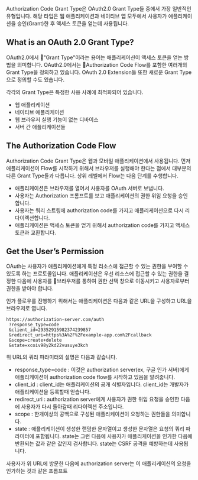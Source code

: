 Authorization Code Grant Type은 OAuth2.0 Grant Type들 중에서 가장 일반적인 유형입니다. 해당 타입은 웹 애플리케이션과 네이티브 앱 모두에서 사용자가 애플리케이션을 승인(Grant)한 후 액세스 토큰을 얻는데 사용됩니다.

## What is an OAuth 2.0 Grant Type?
OAuth2.0에서 "Grant Type"이라는 용어는 애플리케이션이 액세스 토큰을 얻는 방법을 의미합니다. OAuth2.0에서는 Authorization Code Flow를 포함한 여러개의 Grant Type을 정의하고 있습니다.  OAuth 2.0 Extension들 또한 새로운 Grant Type으로 정의할 수도 있습니다.

각각의 Grant Type은 특정한 사용 사례에 최적화되어 있습니다.
- 웹 애플리케이션
- 네이티브 애플리케이션
- 웹 브라우저 실행 기능이 없는 디바이스
- 서버 간 애플리케이션들

## The Authorization Code Flow
Authorization Code Grant Type은 웹과 모바일 애플리케이션에서 사용됩니다. 먼저 애플리케이션이 Flow를 시작하기 위해서 브라우저를 실행해야 한다는 점에서 대부분의 다른 Grant Type들과 다릅니다. 상위 레벨에서 Flow는 다음 단계를 수행합니다.

- 애플리케이션은 브라우저를 열어서 사용자를 OAuth 서버로 보냅니다.
- 사용자는 Authorization 프롬프트를 보고 애플리케이션의 권한 위임 요청을 승인합니다.
- 사용자는 쿼리 스트링에 authorization code를 가지고 애플리케이션으로 다시 리다이렉션합니다.
- 애플리케이션은 액세스 토큰을 얻기 위해서 authorization code를 가지고 액세스 토큰과 교환합니다.

## Get the User’s Permission
OAuth는 사용자가 애플리케이션에게 특정 리소스에 접근할 수 있는 권한을 부여할 수 있도록 하는 프로토콜입니다. 애플리케이션은 우선 리소스에 접근할 수 있는 권한을 결정한 다음에 사용자를 브라우저를 통하여 권한 선택 창으로 이동시키고 사용자로부터 권한을 받아야 합니다.

인가 플로우를 진행하기 위해서는 애플리케이션은 다음과 같은 URL을 구성하고 URL을 브라우저로 엽니다.
```
https://authorization-server.com/auth
 ?response_type=code
 &client_id=29352915982374239857
 &redirect_uri=https%3A%2F%2Fexample-app.com%2Fcallback
 &scope=create+delete
 &state=xcoiv98y2kd22vusuye3kch
```

위 URL의 쿼리 파라미터의 설명은 다음과 같습니다.
- response_type=code : 이것은 authorization server(ex, 구글 인가 서버)에게 애플리케이션이 authorization code flow를 시작하고 있음을 알려줍니다.
- client_id : client_id는 애플리케이션의 공개 식별자입니다. client_id는 개발자가 애플리케이션을 등록할때 얻습니다.
- redirect_uri : authorization server에게 사용자가 권한 위임 요청을 승인한 다음에 사용자가 다시 돌아갈때 리다이렉션 주소입니다.
- scope : 한개이상의 공백으로 구성된 애플리케이션이 요청하는 권한들을 의미합니다.
- state : 애플리케이션이 생성한 랜덤한 문자열이고 생성한 문자열은 요청의 쿼리 파라미터에 포함됩니다. state는 그런 다음에 사용자가 애플리케이션을 인가한 다음에 반환되는 값과 같은 값인지 검사합니다. state는 CSRF 공격을 예방하는데 사용됩니다.

사용자가 위 URL에 방문한 다음에 authorization server는 이 애플리케이션의 요청을 인가하는 것과 같은 프롬프트 



